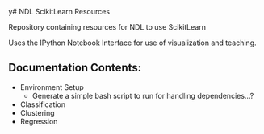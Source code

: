 y# NDL ScikitLearn Resources

Repository containing resources for NDL to use ScikitLearn

Uses the IPython Notebook Interface for use of visualization and teaching.

## Documentation Contents:
* Environment Setup
  * Generate a simple bash script to run for handling dependencies...?
* Classification
* Clustering
* Regression
